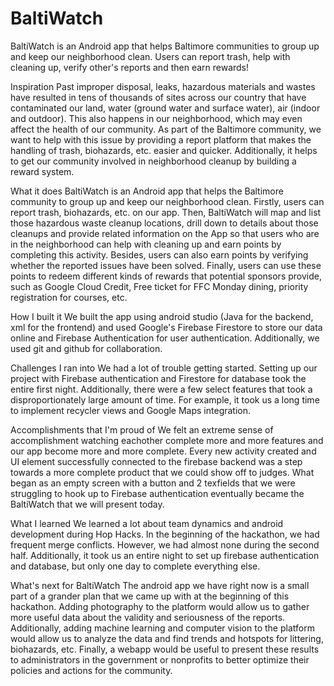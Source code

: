 # BaltiWatch
BaltiWatch is an Android app that helps Baltimore communities to group up and keep our neighborhood clean. Users can report trash, help with cleaning up, verify other's reports and then earn rewards!

Inspiration
Past improper disposal, leaks, hazardous materials and wastes have resulted in tens of thousands of sites across our country that have contaminated our land, water (ground water and surface water), air (indoor and outdoor). This also happens in our neighborhood, which may even affect the health of our community. As part of the Baltimore community, we want to help with this issue by providing a report platform that makes the handling of trash, biohazards, etc. easier and quicker. Additionally, it helps to get our community involved in neighborhood cleanup by building a reward system.

What it does
BaltiWatch is an Android app that helps the Baltimore community to group up and keep our neighborhood clean. Firstly, users can report trash, biohazards, etc. on our app. Then, BaltiWatch will map and list those hazardous waste cleanup locations, drill down to details about those cleanups and provide related information on the App so that users who are in the neighborhood can help with cleaning up and earn points by completing this activity. Besides, users can also earn points by verifying whether the reported issues have been solved. Finally, users can use these points to redeem different kinds of rewards that potential sponsors provide, such as Google Cloud Credit, Free ticket for FFC Monday dining, priority registration for courses, etc.

How I built it
We built the app using android studio (Java for the backend, xml for the frontend) and used Google's Firebase Firestore to store our data online and Firebase Authentication for user authentication. Additionally, we used git and github for collaboration.

Challenges I ran into
We had a lot of trouble getting started. Setting up our project with Firebase authentication and Firestore for database took the entire first night. Additionally, there were a few select features that took a disproportionately large amount of time. For example, it took us a long time to implement recycler views and Google Maps integration.

Accomplishments that I'm proud of
We felt an extreme sense of accomplishment watching eachother complete more and more features and our app become more and more complete. Every new activity created and UI element successfully connected to the firebase backend was a step towards a more complete product that we could show off to judges. What began as an empty screen with a button and 2 texfields that we were struggling to hook up to Firebase authentication eventually became the BaltiWatch that we will present today.

What I learned
We learned a lot about team dynamics and android development during Hop Hacks. In the beginning of the hackathon, we had frequent merge conflicts. However, we had almost none during the second half. Additionally, it took us an entire night to set up firebase authentication and database, but only one day to complete everything else.

What's next for BaltiWatch
The android app we have right now is a small part of a grander plan that we came up with at the beginning of this hackathon. Adding photography to the platform would allow us to gather more useful data about the validity and seriousness of the reports. Additionally, adding machine learning and computer vision to the platform would allow us to analyze the data and find trends and hotspots for littering, biohazards, etc. Finally, a webapp would be useful to present these results to administrators in the government or nonprofits to better optimize their policies and actions for the community.
